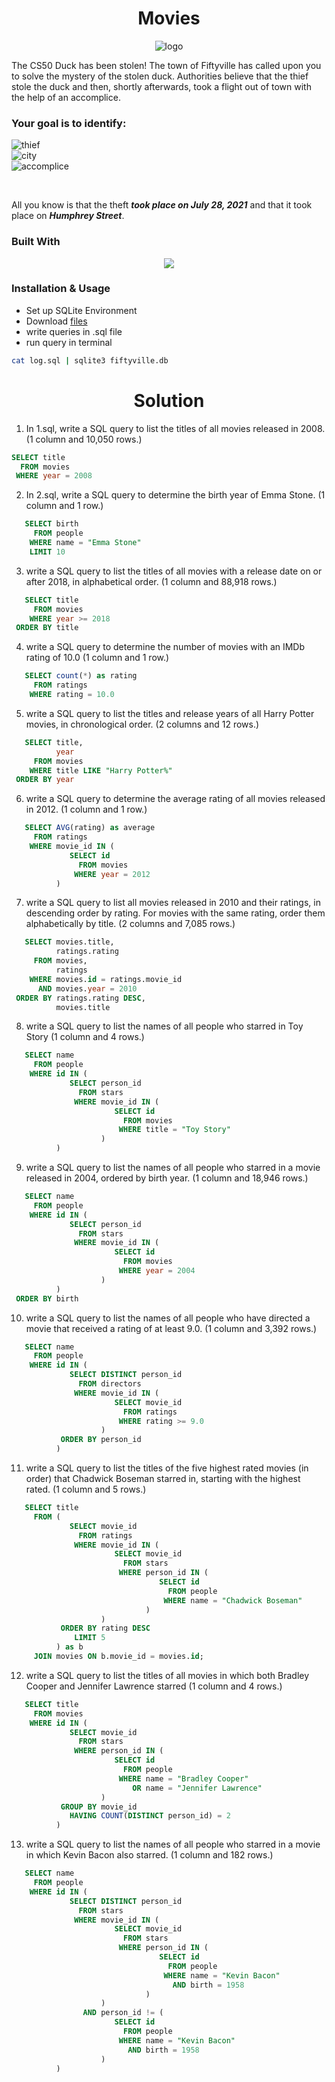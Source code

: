 <h1 align="center">Movies</h1>
<div align="center">
 <img src="https://github-production-user-asset-6210df.s3.amazonaws.com/79293287/286924597-7b39d1e2-0ada-4656-9a3d-4ff453fb805a.png" alt="logo">
 <br/>
 
</div>

The CS50 Duck has been stolen! The town of Fiftyville has called upon you to solve the mystery of the stolen duck. Authorities believe that the thief stole the duck and then, shortly afterwards, took a flight out of town with the help of an accomplice.

### Your goal is to identify:

![thief](https://img.shields.io/badge/-Who%20the%20thief%20is-006400 "image")<br/>
![city](https://img.shields.io/badge/-What%20city%20the%20thief%20escaped%20to-3e54a3 "image")<br/>
![accomplice](https://img.shields.io/badge/-Who%20the%20thief’s%20accomplice%20is-FF0000 "image")<br/>

<br/>

All you know is that the theft _**took place on July 28, 2021**_ and that it took place on _**Humphrey Street**_.

### Built With

<p align="center">
  <a href="https://skillicons.dev">
    <img src="https://skills.thijs.gg/icons?i=sqlite" />
  </a>
</p>

### Installation & Usage

- Set up SQLite Environment
- Download <a href="https://cdn.cs50.net/2022/fall/psets/7/fiftyville.zip">files</a>
- write queries in .sql file
- run query in terminal

```sh
cat log.sql | sqlite3 fiftyville.db
```

<h1 align="center">Solution</h1>

1. In 1.sql, write a SQL query to list the titles of all movies released in 2008. (1 column and 10,050 rows.)

```sql
SELECT title
  FROM movies
 WHERE year = 2008
```

2. In 2.sql, write a SQL query to determine the birth year of Emma Stone. (1 column and 1 row.)

```sql
   SELECT birth
     FROM people
    WHERE name = "Emma Stone"
    LIMIT 10
```

3. write a SQL query to list the titles of all movies with a release date on or after 2018, in alphabetical order. (1 column and 88,918 rows.)

```sql
   SELECT title
     FROM movies
    WHERE year >= 2018
 ORDER BY title
```

4. write a SQL query to determine the number of movies with an IMDb rating of 10.0 (1 column and 1 row.)

```sql
   SELECT count(*) as rating
     FROM ratings
    WHERE rating = 10.0
```

5. write a SQL query to list the titles and release years of all Harry Potter movies, in chronological order. (2 columns and 12 rows.)

```sql
   SELECT title,
          year
     FROM movies
    WHERE title LIKE "Harry Potter%"
 ORDER BY year
```

6. write a SQL query to determine the average rating of all movies released in 2012. (1 column and 1 row.)

```sql
   SELECT AVG(rating) as average
     FROM ratings
    WHERE movie_id IN (
             SELECT id
               FROM movies
              WHERE year = 2012
          )
```

7. write a SQL query to list all movies released in 2010 and their ratings, in descending order by rating. For movies with the same rating, order them alphabetically by title. (2 columns and 7,085 rows.)

```sql
   SELECT movies.title,
          ratings.rating
     FROM movies,
          ratings
    WHERE movies.id = ratings.movie_id
      AND movies.year = 2010
 ORDER BY ratings.rating DESC,
          movies.title
```

8. write a SQL query to list the names of all people who starred in Toy Story (1 column and 4 rows.)

```sql
   SELECT name
     FROM people
    WHERE id IN (
             SELECT person_id
               FROM stars
              WHERE movie_id IN (
                       SELECT id
                         FROM movies
                        WHERE title = "Toy Story"
                    )
          )
```

9. write a SQL query to list the names of all people who starred in a movie released in 2004, ordered by birth year. (1 column and 18,946 rows.)

```sql
   SELECT name
     FROM people
    WHERE id IN (
             SELECT person_id
               FROM stars
              WHERE movie_id IN (
                       SELECT id
                         FROM movies
                        WHERE year = 2004
                    )
          )
 ORDER BY birth
```

10. write a SQL query to list the names of all people who have directed a movie that received a rating of at least 9.0. (1 column and 3,392 rows.)

```sql
   SELECT name
     FROM people
    WHERE id IN (
             SELECT DISTINCT person_id
               FROM directors
              WHERE movie_id IN (
                       SELECT movie_id
                         FROM ratings
                        WHERE rating >= 9.0
                    )
           ORDER BY person_id
          )
```

11. write a SQL query to list the titles of the five highest rated movies (in order) that Chadwick Boseman starred in, starting with the highest rated. (1 column and 5 rows.)

```sql
   SELECT title
     FROM (
             SELECT movie_id
               FROM ratings
              WHERE movie_id IN (
                       SELECT movie_id
                         FROM stars
                        WHERE person_id IN (
                                 SELECT id
                                   FROM people
                                  WHERE name = "Chadwick Boseman"
                              )
                    )
           ORDER BY rating DESC
              LIMIT 5
          ) as b
     JOIN movies ON b.movie_id = movies.id;
```

12. write a SQL query to list the titles of all movies in which both Bradley Cooper and Jennifer Lawrence starred (1 column and 4 rows.)

```sql
   SELECT title
     FROM movies
    WHERE id IN (
             SELECT movie_id
               FROM stars
              WHERE person_id IN (
                       SELECT id
                         FROM people
                        WHERE name = "Bradley Cooper"
                           OR name = "Jennifer Lawrence"
                    )
           GROUP BY movie_id
             HAVING COUNT(DISTINCT person_id) = 2
          )
```

13. write a SQL query to list the names of all people who starred in a movie in which Kevin Bacon also starred. (1 column and 182 rows.)

```sql
   SELECT name
     FROM people
    WHERE id IN (
             SELECT DISTINCT person_id
               FROM stars
              WHERE movie_id IN (
                       SELECT movie_id
                         FROM stars
                        WHERE person_id IN (
                                 SELECT id
                                   FROM people
                                  WHERE name = "Kevin Bacon"
                                    AND birth = 1958
                              )
                    )
                AND person_id != (
                       SELECT id
                         FROM people
                        WHERE name = "Kevin Bacon"
                          AND birth = 1958
                    )
          )
```
